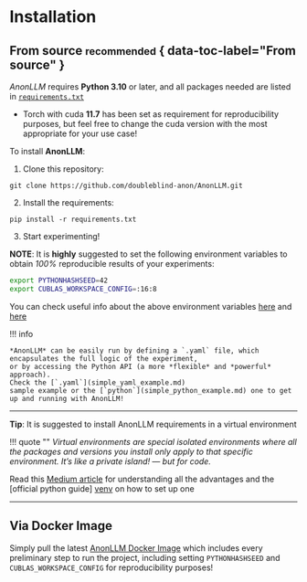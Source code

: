 # Installation

## From source <small>recommended</small> { data-toc-label="From source" }

*AnonLLM* requires **Python 3.10** or later, and all packages needed are listed in 
[`requirements.txt`](https://github.com/doubleblind-anon/AnonLLM/blob/main/requirements.txt)

- Torch with cuda **11.7** has been set as requirement for reproducibility purposes, but feel free to change the cuda
  version with the most appropriate for your use case!

To install **AnonLLM**:

1. Clone this repository:
  ```
  git clone https://github.com/doubleblind-anon/AnonLLM.git
  ```
2. Install the requirements:
  ```
  pip install -r requirements.txt
  ```
3. Start experimenting!

**NOTE**: It is **highly** suggested to set the following environment variables to obtain *100%* reproducible results of
your experiments:

```bash
export PYTHONHASHSEED=42
export CUBLAS_WORKSPACE_CONFIG=:16:8
```

You can check useful info about the above environment variables [here](https://docs.python.org/3.3/using/cmdline.html#envvar-PYTHONHASHSEED) and [here](https://docs.nvidia.com/cuda/cublas/index.html#results-reproducibility)

!!! info

    *AnonLLM* can be easily run by defining a `.yaml` file, which encapsulates the full logic of the experiment,
    or by accessing the Python API (a more *flexible* and *powerful* approach).
    Check the [`.yaml`](simple_yaml_example.md)
    sample example or the [`python`](simple_python_example.md) one to get up and running with AnonLLM!


---
**Tip**: It is suggested to install AnonLLM requirements in a virtual environment

!!! quote ""
    *Virtual environments are special isolated environments where all the packages and versions you install only 
    apply to that specific environment. It’s like a private island! — but for code.*

Read this [Medium article][medium] for understanding all the advantages and the [official python guide] [venv]
on how to set up one

[medium]: https://towardsdatascience.com/why-you-should-use-a-virtual-environment-for-every-python-project-c17dab3b0fd0
[venv]: https://packaging.python.org/en/latest/guides/installing-using-pip-and-virtual-environments/

---

## Via Docker Image

Simply pull the latest [AnonLLM Docker Image](https://hub.docker.com/r/doubleblindanon/anonllm) 
which includes every preliminary step to run the project, including setting `PYTHONHASHSEED` and
`CUBLAS_WORKSPACE_CONFIG` for reproducibility purposes!